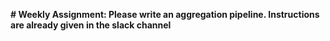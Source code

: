 **# Weekly Assignment:
Please write an aggregation pipeline. Instructions are already given in the slack channel**
